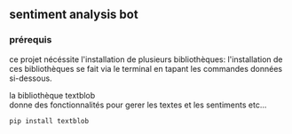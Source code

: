 ## sentiment analysis bot

### prérequis

ce projet nécéssite l'installation de plusieurs bibliothèques:
l'installation de ces bibliothèques se fait via le terminal en tapant les commandes données si-dessous.

la bibliothèque textblob  
donne des fonctionnalités pour gerer les textes et les sentiments etc...
```shell
pip install textblob
```


